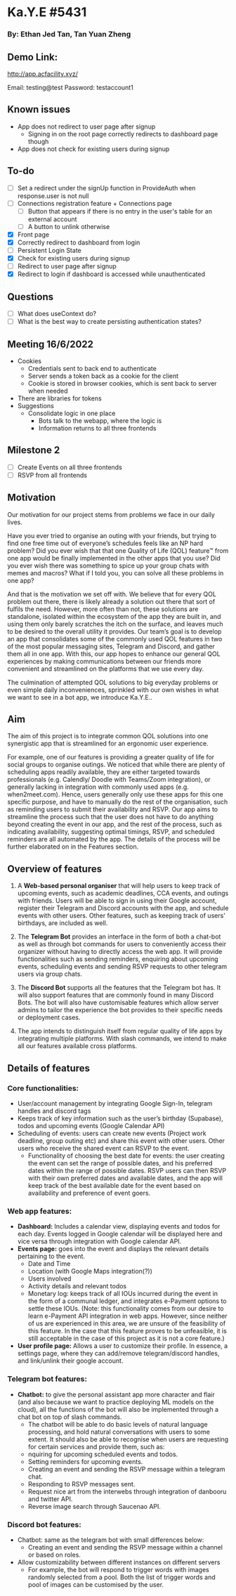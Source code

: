 # Ka.Y.E #5431

### By: Ethan Jed Tan, Tan Yuan Zheng 

## Demo Link:

http://app.acfacility.xyz/

Email: testing@test
Password: testaccount1

## Known issues

- App does not redirect to user page after signup
  - Signing in on the root page correctly redirects to dashboard page though
- App does not check for existing users during signup

## To-do
- [ ] Set a redirect under the signUp function in ProvideAuth when response.user is not null
- [ ] Connections registration feature + Connections page
  - [ ] Button that appears if there is no entry in the user's table for an external account
  - [ ] A button to unlink otherwise
- [x] Front page
- [x] Correctly redirect to dashboard from login
- [ ] Persistent Login State
- [x] Check for existing users during signup
- [ ] Redirect to user page after signup
- [x] Redirect to login if dashboard is accessed while unauthenticated

## Questions
- [ ] What does useContext do?
- [ ] What is the best way to create persisting authentication states?

## Meeting  16/6/2022
- Cookies
  - Credentials sent to back end to authenticate
  - Server sends a token back as a cookie for the client
  - Cookie is stored in browser cookies, which is sent back to server when needed
- There are libraries for tokens
- Suggestions
  - Consolidate logic in one place
    - Bots talk to the webapp, where the logic is
    - Information returns to all three frontends

## Milestone 2
- [ ] Create Events on all three frontends
- [ ] RSVP from all frontends

## Motivation

Our motivation for our project stems from problems we face in our daily lives.

Have you ever tried to organise an outing with your friends, but trying to find one free time out of everyone’s schedules feels like an NP hard problem? Did you ever wish that that one Quality of Life (QOL) feature™ from one app would be finally implemented in the other apps that you use? Did you ever wish there was something to spice up your group chats with memes and macros? What if I told you, you can solve all these problems in one app? 

And that is the motivation we set off with. We believe that for every QOL problem out there, there is likely already a solution out there that sort of fulfils the need. However, more often than not, these solutions are standalone, isolated within the ecosystem of the app they are built in, and using them only barely scratches the itch on the surface, and leaves much to be desired to the overall utility it provides. Our team’s goal is to develop an app that consolidates some of the commonly used QOL features in two of the most popular messaging sites, Telegram and Discord, and gather them all in one app. With this, our app hopes to enhance our general QOL experiences by making communications between our friends more convenient and streamlined on the platforms that we use every day.

The culmination of attempted QOL solutions to big everyday problems or even simple daily inconveniences, sprinkled with our own wishes in what we want to see in a bot app, we introduce Ka.Y.E.. 

## Aim 

The aim of this project is to integrate common QOL solutions into one synergistic app that is streamlined for an ergonomic user experience.

For example, one of our features is providing a greater quality of life for social groups to organise outings. We noticed that while there are plenty of scheduling apps readily available, they are either targeted towards professionals (e.g. Calendly/ Doodle with Teams/Zoom integration), or generally lacking in integration with commonly used apps (e.g. when2meet.com). Hence, users generally only use these apps for this one specific purpose, and have to manually do the rest of the organisation, such as reminding users to submit their availability and RSVP. Our app aims to streamline the process such that the user does not have to do anything beyond creating the event in our app, and the rest of the process, such as indicating availability, suggesting optimal timings, RSVP, and scheduled reminders are all automated by the app. The details of the process will be further elaborated on in the Features section.

## Overview of features

1. A **Web-based personal organiser** that will help users to keep track of upcoming events, such as academic deadlines, CCA events, and outings with friends. Users will be able to sign in using their Google account, register their Telegram and Discord accounts with the app, and schedule events with other users. Other features, such as keeping track of users' birthdays, are included as well.

2. The **Telegram Bot** provides an interface in the form of both a chat-bot as well as through bot commands for users to conveniently access their organizer without having to directly access the web app. It will provide functionalities such as sending reminders, enquiring about upcoming events, scheduling events and sending RSVP requests to other telegram users via group chats. 

3. The **Discord Bot** supports all the features that the Telegram bot has. It will also support features that are commonly found in many Discord Bots. The bot will also have customisable features which allow server admins to tailor the experience the bot provides to their specific needs or deployment cases.

4. The app intends to distinguish itself from regular quality of life apps by integrating multiple platforms. With slash commands, we intend to make all our features available cross platforms.

## Details of features

### Core functionalities:

- User/account management by integrating Google Sign-In, telegram handles and discord tags 
- Keeps track of key information such as the user’s birthday (Supabase), todos and upcoming events (Google Calendar API) 
- Scheduling of events: users can create new events (Project work deadline, group outing etc) and share this event with other users. Other users who receive the shared event can RSVP to the event. 
    - Functionality of choosing the best date for events: the user creating the event can set the range of possible dates, and his preferred dates within the range of possible dates. RSVP users can then RSVP with their own preferred dates and available dates, and the app will keep track of the best available date for the event based on availability and preference of event goers. 

### Web app features:
- **Dashboard:** Includes a calendar view, displaying events and todos for each day. Events logged in Google calendar will be displayed here and vice versa through integration with Google calendar API.
- **Events page:** goes into the event and displays the relevant details pertaining to the event.
    - Date and Time
    - Location (with Google Maps integration(?))
    - Users involved
    - Activity details and relevant todos
    - Monetary log: keeps track of all IOUs incurred during the event in the form of a communal ledger, and integrates e-Payment options to settle these IOUs. (Note: this functionality comes from our desire to learn e-Payment API integration in web apps. However, since neither of us are experienced in this area, we are unsure of the feasibility of this feature. In the case that this feature proves to be unfeasible, it is still acceptable in the case of this project as it is not a core feature.)
- **User profile page:** Allows a user to customize their profile. In essence, a settings page, where they can add/remove telegram/discord handles, and link/unlink their google account.

### Telegram bot features:
- **Chatbot:** to give the personal assistant app more character and flair (and also because we want to practice deploying ML models on the cloud), all the functions of the bot will also be implemented through a chat bot on top of slash commands.
    - The chatbot will be able to do basic levels of natural language processing, and hold natural conversations with users to some extent. It should also be able to recognise when users are requesting for certain services and provide them, such as: 
    - nquiring for upcoming scheduled events and todos.
    - Setting reminders for upcoming events.
    - Creating an event and sending the RSVP message within a telegram chat.
    - Responding to RSVP messages sent.
    - Request nice art from the interwebs through integration of danbooru and twitter API.
    - Reverse image search through Saucenao API.

### Discord bot features:
- Chatbot: same as the telegram bot with small differences below:
    - Creating an event and sending the RSVP message within a channel or based on roles.
- Allow customizability between different instances on different servers
    - For example, the bot will respond to trigger words with images randomly selected from a pool. Both the list of trigger words and pool of images can be customised by the user.
